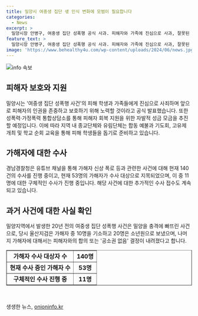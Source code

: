 ```yaml
---
title: 밀양시 여중생 집단 섃 인식 변화에 모범이 필요합니다
categories:
  - News
excerpt: >
  밀양시장 안병구, 여중생 집단 성폭행 공식 사과. 피해자와 가족에 진심으로 사과, 잘못된 어른의 역할 반성 밝혀. 피해자 보호와 지원을 약속하며, 성폭력·가정폭력 통합상담소 자발적 성금 모금 등을 추진 중. 경찰청, 가해자 신상 폭로 140건 수사 중이며 53명을 대상으로 수사를 진행 중. 2004년 발생한 사건으로 피의자 11명이 특정돼 수사 중.
feature_text: >
  밀양시장 안병구, 여중생 집단 성폭행 공식 사과. 피해자와 가족에 진심으로 사과, 잘못된 어른의 역할 반성 밝혀. 피해자 보호와 지원을 약속하며, 성폭력·가정폭력 통합상담소 자발적 성금 모금 등을 추진 중. 경찰청, 가해자 신상 폭로 140건 수사 중이며 53명을 대상으로 수사를 진행 중. 2004년 발생한 사건으로 피의자 11명이 특정돼 수사 중.
image: 'https://www.behealthy4u.com/wp-content/uploads/2024/06/news.jpg'
---
```


<p><img src="https://www.behealthy4u.com/wp-content/uploads/2024/06/news.jpg" alt="info 속보" /></p>

<h2 data-ke-size="size26">피해자 보호와 지원</h2>

<p data-ke-size="size16">밀양시는 '여중생 집단 성폭행 사건'의 피해 학생과 가족들에게 진심으로 사죄하며 앞으로 피해자의 인권을 존중하고 보호하기 위해 노력할 것이라고 공식 발표했습니다. 또한 성폭력·가정폭력 통합상담소를 통해 피해자 회복 지원을 위한 자발적 성금 모금을 추진할 예정입니다. 이에 따라 지역 내 종교단체와 유림단체는 합동 예불과 기도회, 고유제 개최 및 학교 순회 교육을 통해 피해 학생들을 돕기로 준비하고 있습니다.</p>

<h2 data-ke-size="size26">가해자에 대한 수사</h2>

<p data-ke-size="size16">경남경찰청은 유튜브 채널을 통해 가해자 신상 폭로 등과 관련한 사건에 대해 현재 140건의 수사를 진행 중이고, 현재 53명의 가해자가 수사 대상으로 지목되었으며, 이 중 11명에 대한 구체적인 수사가 진행 중입니다. 해당 사건에 대한 추가적인 수사 접수도 계속되고 있습니다.</p>

<h2 data-ke-size="size26">과거 사건에 대한 사실 확인</h2>

<p data-ke-size="size16">밀양지역에서 발생한 20년 전의 여중생 집단 성폭행 사건은 밀양을 충격에 빠뜨린 사건으로, 당시 울산지검은 가해자 중 10명을 기소하고 20명은 소년원으로 보냈으며, 나머지 가해자에 대해서는 피해자와의 합의 또는 '공소권 없음' 결정이 내려졌다고 합니다.</p>

<table style="width: 100%;" border="1">
<tbody>
<tr>
<td style="text-align: center; height: 17px;"><b>가해자 수사 대상자 수</b></td>
<td style="text-align: center; height: 17px;"><b>140명</b></td>
</tr>
<tr>
<td style="text-align: center; height: 17px;"><b>현재 수사 중인 가해자 수</b></td>
<td style="text-align: center; height: 17px;"><b>53명</b></td>
</tr>
<tr>
<td style="text-align: center; height: 17px;"><b>구체적인 수사 진행 중</b></td>
<td style="text-align: center; height: 17px;"><b>11명</b></td>
</tr>
</tbody>
</table>

<p data-ke-size="size16">&nbsp;</p>
생생한 뉴스, <a href="https://onioninfo.kr" rel="dofollow">onioninfo.kr</a>


